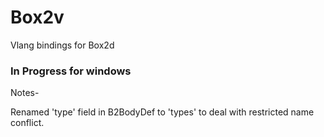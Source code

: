 # Box2v
Vlang bindings for Box2d

### In Progress for windows

Notes- 

Renamed 'type' field in B2BodyDef to 'types' to deal with restricted name conflict.
